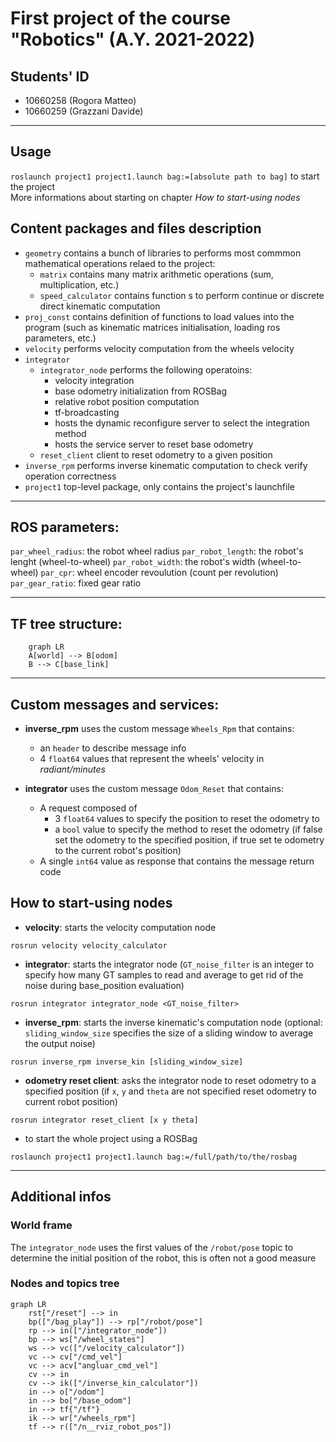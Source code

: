 # First project of the course "Robotics" (A.Y. 2021-2022)

## Students' ID
- 10660258 (Rogora Matteo)
- 10660259 (Grazzani Davide)

---
## Usage
`roslaunch project1 project1.launch bag:=[absolute path to bag]` to start the project\
More informations about starting on chapter *How to start-using nodes*
## Content packages and files description
- `geometry` contains a bunch of libraries to performs most commmon mathematical operations relaed to the project:
    - `matrix` contains many matrix arithmetic operations (sum, multiplication, etc.)
    - `speed_calculator` contains function s to perform continue or discrete direct kinematic computation
- `proj_const` contains definition of functions to load values into the program (such as kinematic matrices initialisation, loading ros parameters, etc.)
- `velocity` performs velocity computation from the wheels velocity
- `integrator`
    - `integrator_node` performs the following operatoins:
        - velocity integration
        - base odometry initialization from ROSBag
        - relative robot position computation
        - tf-broadcasting
        - hosts the dynamic reconfigure server to select the integration method
        - hosts the service server to reset base odometry
    - `reset_client` client to reset odometry to a given position
- `inverse_rpm` performs inverse kinematic computation to check verify operation correctness
- `project1` top-level package, only contains the project's launchfile

---

## ROS parameters:
`par_wheel_radius`: the robot wheel radius
`par_robot_length`: the robot's lenght (wheel-to-wheel)
`par_robot_width`: the robot's width (wheel-to-wheel)
`par_cpr`: wheel encoder revoulution (count per revolution)
`par_gear_ratio`: fixed gear ratio

---

## TF tree structure:
```mermaid
    graph LR
    A[world] --> B[odom]
    B --> C[base_link]
```

---

## Custom messages and services:

- **inverse_rpm** uses the custom message `Wheels_Rpm` that contains:
    - an `header` to describe message info
    - 4 `float64` values that represent the wheels' velocity in *radiant/minutes*

- **integrator** uses the custom message `Odom_Reset` that contains:
    - A request composed of
        - 3 `float64` values to specify the position to reset the odometry to
        - a `bool` value to specify the method to reset the odometry (if false set the odometry to the specified position, if true set te odometry to the current robot's position)
    - A single `int64` value as response that contains the message return code

## How to start-using nodes
- **velocity**: starts the velocity computation node
```
rosrun velocity velocity_calculator
``` 

- **integrator**: starts the integrator node (`GT_noise_filter` is an integer to specify how many GT samples to read and average to get rid of the noise during base_position evaluation)
```
rosrun integrator integrator_node <GT_noise_filter>
```

- **inverse_rpm**: starts the inverse kinematic's computation node (optional: `sliding_window_size` specifies the size of a sliding window to average the output noise)
```
rosrun inverse_rpm inverse_kin [sliding_window_size]
```

- **odometry reset client**: asks the integrator node to reset odometry to a specified position (if `x`, `y` and `theta` are not specified reset odometry to current robot position)
```
rosrun integrator reset_client [x y theta]
```

- to start the whole project using a ROSBag
```
roslaunch project1 project1.launch bag:=/full/path/to/the/rosbag
```

---

## Additional infos

### World frame
The `integrator_node` uses the first values of the `/robot/pose` topic to determine the initial position of the robot, this is often not a good measure

### Nodes and topics tree

```mermaid
graph LR
    rst["/reset"] --> in
    bp(["/bag_play"]) --> rp["/robot/pose"]
    rp --> in(["/integrator_node"])
    bp --> ws["/wheel_states"]
    ws --> vc(["/velocity_calculator"])
    vc --> cv["/cmd_vel"]
    vc --> acv["angluar_cmd_vel"]
    cv --> in
    cv --> ik(["/inverse_kin_calculator"])
    in --> o["/odom"]
    in --> bo["/base_odom"]
    in --> tf{"/tf"}
    ik --> wr["/wheels_rpm"]
    tf --> r(["/n__rviz_robot_pos"])
```
